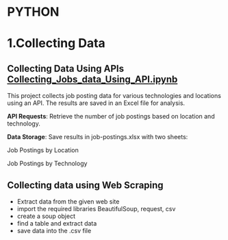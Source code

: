 # PYTHON

# 1.Collecting Data
## Collecting Data Using APIs [Collecting_Jobs_data_Using_API.ipynb](https://github.com/hiuuuuuuuu/PYTHON/blob/main/Collecting_Jobs_data_Using_API-Questions.ipynb)
This project collects job posting data for various technologies and locations using an API. The results are saved in an Excel file for analysis.

**API Requests**: Retrieve the number of job postings based on location and technology.

**Data Storage**: Save results in job-postings.xlsx with two sheets:

Job Postings by Location

Job Postings by Technology

## Collecting data using Web Scraping

- Extract data from the given web site
- import the required libraries BeautifulSoup, request, csv
- create a soup object
- find a table and extract data
- save data into the .csv file
